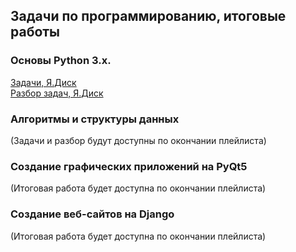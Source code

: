 ## Задачи по программированию, итоговые работы
### Основы Python 3.x.
<a href="https://disk.yandex.ru/i/fM-f0nzwtLZHUA">Задачи, Я.Диск</a><br>
<a href="https://disk.yandex.ru/i/KDUUWhmFPQFv9w">Разбор задач, Я.Диск</a>
### Алгоритмы и структуры данных
(Задачи и разбор будут доступны по окончании плейлиста)
### Создание графических приложений на PyQt5
(Итоговая работа будет доступна по окончании плейлиста)
### Создание веб-сайтов на Django
(Итоговая работа будет доступна по окончании плейлиста)
